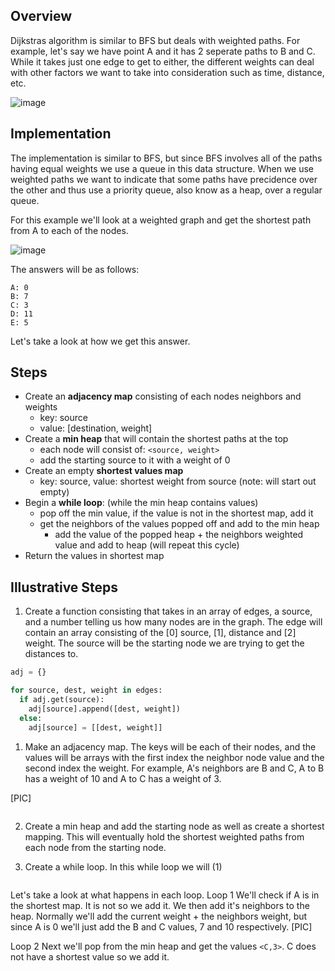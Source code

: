 
## Overview
Dijkstras algorithm is similar to BFS but deals with weighted paths.  For example, let's say we have point A and it has 2 seperate paths to B and C.  While it takes just one edge to get to either, the different weights can deal with other factors we want to take into consideration such as time, distance, etc.  

![image](https://github.com/mlizchap/DataStructureNotes/assets/40478204/9d9229f2-3b10-4c7a-8e8e-6c8b720e5fd7)

## Implementation
The implementation is similar to BFS, but since BFS involves all of the paths having equal weights we use a queue in this data structure.  When we use weighted paths we want to indicate that some paths have precidence over the other and thus use a priority queue, also know as a heap, over a regular queue.

For this example we'll look at a weighted graph and get the shortest path from A to each of the nodes.

![image](https://github.com/mlizchap/DataStructureNotes/assets/40478204/82baaa21-74b8-4288-990d-0e0966166a4a)

The answers will be as follows:
```
A: 0
B: 7
C: 3
D: 11
E: 5
```

Let's take a look at how we get this answer.

## Steps
- Create an **adjacency map** consisting of each nodes neighbors and weights
  - key: source
  - value: [destination, weight]
- Create a **min heap** that will contain the shortest paths at the top
  - each node will consist of: `<source, weight>`
  - add the starting source to it with a weight of 0
- Create an empty **shortest values map**
  - key: source, value: shortest weight from source (note: will start out empty)
- Begin a **while loop**: (while the min heap contains values)
  - pop off the min value, if the value is not in the shortest map, add it
  - get the neighbors of the values popped off and add to the min heap
    - add the value of the popped heap + the neighbors weighted value and add to heap (will repeat this cycle)
- Return the values in shortest map

## Illustrative Steps
1.  Create a function consisting that takes in an array of edges, a source, and a number telling us how many nodes are in the graph.  The edge will contain an array consisting of the [0] source, [1], distance and [2] weight.  The source will be the starting node we are trying to get the distances to.


```python
adj = {}

for source, dest, weight in edges:
  if adj.get(source):
    adj[source].append([dest, weight])
  else:
    adj[source] = [[dest, weight]]
```

1. Make an adjacency map.  The keys will be each of their nodes, and the values will be arrays with the first index the neighbor node value and the second index the weight.  For example, A's neighbors are B and C, A to B has a weight of 10 and A to C has a weight of 3.

[PIC]

```python

```

2. Create a min heap and add the starting node as well as create a shortest mapping.  This will eventually hold the shortest weighted paths from each node from the starting node.

3. Create a while loop.  In this while loop we will (1)
```python

```

Let's take a look at what happens in each loop.
Loop 1
We'll check if A is in the shortest map.  It is not so we add it.  We then add it's neighbors to the heap.  Normally we'll add the current weight + the neighbors weight, but since A is 0 we'll just add the B and C values, 7 and 10 respectively.
[PIC]

Loop 2
Next we'll pop from the min heap and get the values `<C,3>`.  C does not have a shortest value so we add it.  





  
